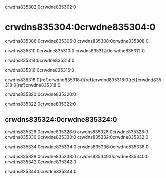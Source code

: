 crwdns835302:0crwdne835302:0
# crwdns835304:0crwdne835304:0

crwdns835306:0crwdne835306:0 crwdns835308:0crwdne835308:0

crwdns835310:0crwdne835310:0 crwdns835312:0crwdne835312:0

crwdns835314:0crwdne835314:0

crwdns835316:0crwdne835316:0

crwdns835318:0{ref}crwdnd835318:0{ref}crwdnd835318:0{ref}crwdnd835318:0{ref}crwdne835318:0

crwdns835320:0crwdne835320:0

crwdns835322:0crwdne835322:0
## crwdns835324:0crwdne835324:0

crwdns835326:0crwdne835326:0 crwdns835328:0crwdne835328:0 crwdns835330:0crwdne835330:0 crwdns835332:0crwdne835332:0

crwdns835334:0crwdne835334:0 crwdns835336:0crwdne835336:0

crwdns835338:0crwdne835338:0 crwdns835340:0crwdne835340:0 crwdns835342:0crwdne835342:0

crwdns835344:0crwdne835344:0
